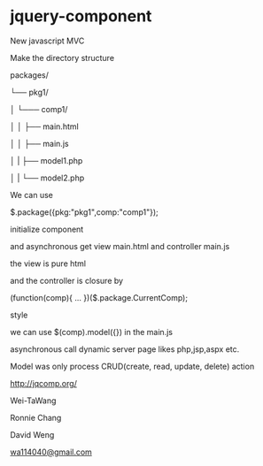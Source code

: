 jquery-component
=================

New javascript MVC

Make the directory structure

packages/

└── pkg1/ 
 
│   └─── comp1/

│   │   ├── main.html

│   │   ├── main.js

│   |   ├── model1.php

│   |   └── model2.php

We can use 

$.package({pkg:"pkg1",comp:"comp1"}); 

initialize component

and asynchronous get view main.html and controller main.js

the view is pure html

and the controller is closure by

(function(comp){
     ...
})($.package.CurrentComp);

style

we can use $(comp).model({}) in the main.js

asynchronous call dynamic server page likes php,jsp,aspx etc.

Model was only process CRUD(create, read, update, delete) action

http://jqcomp.org/

Wei-TaWang

Ronnie Chang

David Weng

wa114040@gmail.com
